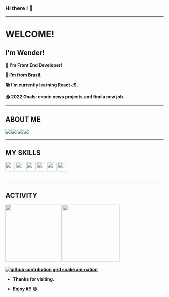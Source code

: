 ### Hi there ! 👋

----------------------------------------------------------------------------

# WELCOME!

 

## I'm Wender!

 

📱 <strong>I'm Front End Developer!

:house_with_garden: I’m from Brazil.

:books: I’m currently learning React JS.

:outbox_tray: 2022 Goals: create news projects and find a new job.



 ----------------------------------------------------------------------------

## ABOUT ME
<div>
 <a href="https://api.whatsapp.com/send?phone=5511992566539&text=Ol%C3%A1!"><img src="https://img.shields.io/badge/WhatsApp-25D366?style=for-the-badge&logo=whatsapp&logoColor=white" /></a>
 <a href="https://www.instagram.com/wen_barbosa"><img src="https://img.shields.io/badge/Instagram-E4405F?style=for-the-badge&logo=instagram&logoColor=white" /></a>
 <a href="mailto:wenblack012@gmail.com"><img src="https://img.shields.io/badge/Gmail-D14836?style=for-the-badge&logo=gmail&logoColor=white" /></a>
 <a href="https://www.linkedin.com/in/wender-jose-santos-4b1473217/"><img src="https://img.shields.io/badge/LinkedIn-0077B5?style=for-the-badge&logo=linkedin&logoColor=white" /></a>
</div>

----------------------------------------------------------------------------


## MY SKILLS
<div>
<img width="30px" src="https://cdn.jsdelivr.net/gh/devicons/devicon/icons/typescript/typescript-original.svg" />
<img width="30px" src="https://cdn.jsdelivr.net/gh/devicons/devicon/icons/javascript/javascript-original.svg" />
<img width="30px" src="https://cdn.jsdelivr.net/gh/devicons/devicon/icons/nodejs/nodejs-original.svg" />
<img width="30px" src="https://cdn.jsdelivr.net/gh/devicons/devicon/icons/react/react-original.svg" />
<img width="30px" src="https://cdn.jsdelivr.net/gh/devicons/devicon/icons/html5/html5-original.svg" />
<img width="30px" src="https://cdn.jsdelivr.net/gh/devicons/devicon/icons/css3/css3-original.svg" />


</div>

##
----------------------------------------------------------------------------------

## ACTIVITY
<!-- github workflow  -->
<div>
 <a href="https://www.github.com/wenblack">
  <img height="180em" src="https://github-readme-stats.vercel.app/api?username=wenblack&show_icons=true&theme=dark&include_all_commits=true&count_private=true"/>
  <img height="180em" src="https://github-readme-stats.vercel.app/api/top-langs/?username=wenblack&layout=compact&langs_count=16&theme=dark"/>
</div>
 

 ![github contribution grid snake animation](https://raw.githubusercontent.com/devjosecarlosteles/devjosecarlosteles/output/github-contribution-grid-snake.svg)
</a>

- Thanks for visiting.

- Enjoy it!! 😄
